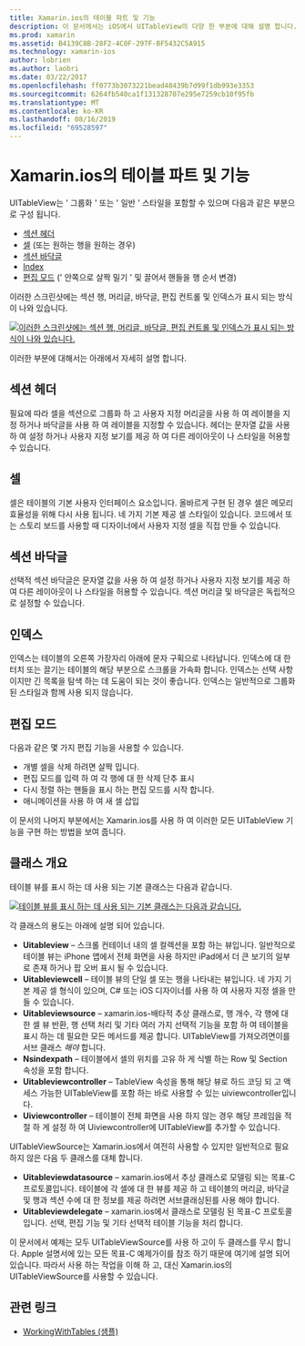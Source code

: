 ```yaml
---
title: Xamarin.ios의 테이블 파트 및 기능
description: 이 문서에서는 iOS에서 UITableView의 다양 한 부분에 대해 설명 합니다. 이 단원에서는 머리글, 셀, 구역 바닥글, 인덱스 및 편집 모드에 대해 설명 합니다.
ms.prod: xamarin
ms.assetid: B4139C8B-28F2-4C0F-297F-BF5432C5A915
ms.technology: xamarin-ios
author: lobrien
ms.author: laobri
ms.date: 03/22/2017
ms.openlocfilehash: ff0773b3073221bead48439b7d99f1db993e3353
ms.sourcegitcommit: 6264fb540ca1f131328707e295e7259cb10f95fb
ms.translationtype: MT
ms.contentlocale: ko-KR
ms.lasthandoff: 08/16/2019
ms.locfileid: "69528597"
---
```

# <a name="table-parts-and-functionality-in-xamarinios"></a>Xamarin.ios의 테이블 파트 및 기능

UITableView는 ' 그룹화 ' 또는 ' 일반 ' 스타일을 포함할 수 있으며 다음과 같은 부분으로 구성 됩니다.

- [섹션 헤더](#Section_Header)
- [셀](#Cells) (또는 원하는 행을 원하는 경우)
- [섹션 바닥글](#Section_Footer)
- [Index](#Index)
- [편집 모드](#Edit_Features) (' 안쪽으로 살짝 밀기 ' 및 끌어서 핸들을 행 순서 변경) 

이러한 스크린샷에는 섹션 행, 머리글, 바닥글, 편집 컨트롤 및 인덱스가 표시 되는 방식이 나와 있습니다.

 [![](table-parts-and-functionality-images/image1a.png "이러한 스크린샷에는 섹션 행, 머리글, 바닥글, 편집 컨트롤 및 인덱스가 표시 되는 방식이 나와 있습니다.")](table-parts-and-functionality-images/image1a.png#lightbox)

이러한 부분에 대해서는 아래에서 자세히 설명 합니다.

<a name="Section_Header" />

## <a name="section-header"></a>섹션 헤더

필요에 따라 셀을 섹션으로 그룹화 하 고 사용자 지정 머리글을 사용 하 여 레이블을 지정 하거나 바닥글을 사용 하 여 레이블을 지정할 수 있습니다. 헤더는 문자열 값을 사용 하 여 설정 하거나 사용자 지정 보기를 제공 하 여 다른 레이아웃이 나 스타일을 허용할 수 있습니다.

<a name="Cells" />

## <a name="cells"></a>셀

셀은 테이블의 기본 사용자 인터페이스 요소입니다. 올바르게 구현 된 경우 셀은 메모리 효율성을 위해 다시 사용 됩니다. 네 가지 기본 제공 셀 스타일이 있습니다. 코드에서 또는 스토리 보드를 사용할 때 디자이너에서 사용자 지정 셀을 직접 만들 수 있습니다.

<a name="Section_Footer"/>

## <a name="section-footer"></a>섹션 바닥글

선택적 섹션 바닥글은 문자열 값을 사용 하 여 설정 하거나 사용자 지정 보기를 제공 하 여 다른 레이아웃이 나 스타일을 허용할 수 있습니다. 섹션 머리글 및 바닥글은 독립적으로 설정할 수 있습니다.

<a name="Index" />

## <a name="index"></a>인덱스

인덱스는 테이블의 오른쪽 가장자리 아래에 문자 구획으로 나타납니다.
인덱스에 대 한 터치 또는 끌기는 테이블의 해당 부분으로 스크롤을 가속화 합니다. 인덱스는 선택 사항 이지만 긴 목록을 탐색 하는 데 도움이 되는 것이 좋습니다. 인덱스는 일반적으로 그룹화 된 스타일과 함께 사용 되지 않습니다.

<a name="Edit_Features" />

## <a name="editing-mode"></a>편집 모드

다음과 같은 몇 가지 편집 기능을 사용할 수 있습니다.

- 개별 셀을 삭제 하려면 살짝 밉니다.
- 편집 모드를 입력 하 여 각 행에 대 한 삭제 단추 표시 
- 다시 정렬 하는 핸들을 표시 하는 편집 모드를 시작 합니다. 
- 애니메이션을 사용 하 여 새 셀 삽입

이 문서의 나머지 부분에서는 Xamarin.ios를 사용 하 여 이러한 모든 UITableView 기능을 구현 하는 방법을 보여 줍니다.


## <a name="classes-overview"></a>클래스 개요

테이블 뷰를 표시 하는 데 사용 되는 기본 클래스는 다음과 같습니다.

[![](table-parts-and-functionality-images/classdiagram.png "테이블 뷰를 표시 하는 데 사용 되는 기본 클래스는 다음과 같습니다.")](table-parts-and-functionality-images/classdiagram.png#lightbox)

각 클래스의 용도는 아래에 설명 되어 있습니다.

- **Uitableview** – 스크롤 컨테이너 내의 셀 컬렉션을 포함 하는 뷰입니다. 일반적으로 테이블 뷰는 iPhone 앱에서 전체 화면을 사용 하지만 iPad에서 더 큰 보기의 일부로 존재 하거나 팝 오버 표시 될 수 있습니다. 
- **Uitableviewcell** – 테이블 뷰의 단일 셀 또는 행을 나타내는 뷰입니다. 네 가지 기본 제공 셀 형식이 있으며, C# 또는 iOS 디자이너를 사용 하 여 사용자 지정 셀을 만들 수 있습니다. 
- **Uitableviewsource** – xamarin.ios-배타적 추상 클래스로, 행 개수, 각 행에 대 한 셀 뷰 반환, 행 선택 처리 및 기타 여러 가지 선택적 기능을 포함 하 여 테이블을 표시 하는 데 필요한 모든 메서드를 제공 합니다. UITableView를 가져오려면이를 서브 클래스 *해야* 합니다. 
- **Nsindexpath** – 테이블에서 셀의 위치를 고유 하 게 식별 하는 Row 및 Section 속성을 포함 합니다. 
- **Uitableviewcontroller** – TableView 속성을 통해 해당 뷰로 하드 코딩 되 고 액세스 가능한 UITableView를 포함 하는 바로 사용할 수 있는 uiviewcontroller입니다. 
- **Uiviewcontroller** – 테이블이 전체 화면을 사용 하지 않는 경우 해당 프레임을 적절 하 게 설정 하 여 Uiviewcontroller에 UITableView를 추가할 수 있습니다. 

UITableViewSource는 Xamarin.ios에서 여전히 사용할 수 있지만 일반적으로 필요 하지 않은 다음 두 클래스를 대체 합니다.

- **Uitableviewdatasource** – xamarin.ios에서 추상 클래스로 모델링 되는 목표-C 프로토콜입니다. 테이블에 각 셀에 대 한 뷰를 제공 하 고 테이블의 머리글, 바닥글 및 행과 섹션 수에 대 한 정보를 제공 하려면 서브클래싱된를 사용 해야 합니다. 
- **Uitableviewdelegate** – xamarin.ios에서 클래스로 모델링 된 목표-C 프로토콜입니다. 선택, 편집 기능 및 기타 선택적 테이블 기능을 처리 합니다. 

이 문서에서 예제는 모두 UITableViewSource를 사용 하 고이 두 클래스를 무시 합니다. Apple 설명서에 있는 모든 목표-C 예제가이를 참조 하기 때문에 여기에 설명 되어 있습니다. 따라서 사용 하는 작업을 이해 하 고, 대신 Xamarin.ios의 UITableViewSource를 사용할 수 있습니다.

## <a name="related-links"></a>관련 링크

- [WorkingWithTables (샘플)](https://docs.microsoft.com/samples/xamarin/ios-samples/workingwithtables)
